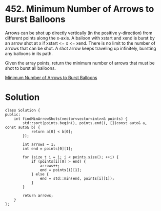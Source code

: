 # 452. Minimum Number of Arrows to Burst Balloons

Arrows can be shot up directly vertically (in the positive y-direction) from different points along the x-axis. A balloon with xstart and xend is burst by an arrow shot at x if xstart <= x <= xend. There is no limit to the number of arrows that can be shot. A shot arrow keeps traveling up infinitely, bursting any balloons in its path.

Given the array points, return the minimum number of arrows that must be shot to burst all balloons.

[Minimum Number of Arrows to Burst Balloons](https://leetcode.com/problems/minimum-number-of-arrows-to-burst-balloons/)

# Solution

```
class Solution {
public:
    int findMinArrowShots(vector<vector<int>>& points) {
        std::sort(points.begin(), points.end(), [](const auto& a, const auto& b) {
            return a[0] < b[0];
        });

        int arrows = 1;
        int end = points[0][1];

        for (size_t i = 1; i < points.size(); ++i) {
            if (points[i][0] > end) {
                arrows++;
                end = points[i][1];
            } else {
                end = std::min(end, points[i][1]);
            }
        }

        return arrows;
    }
};
```
